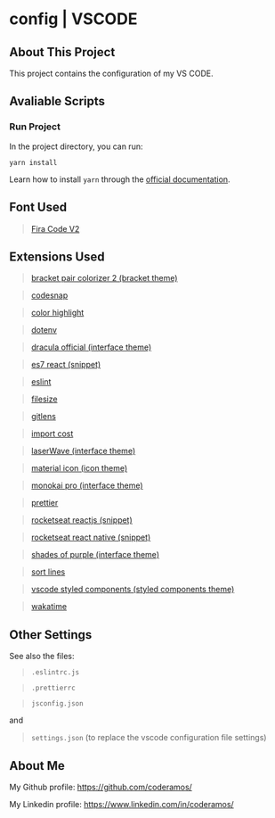 # config | VSCODE

## About This Project

This project contains the configuration of my VS CODE.

## Avaliable Scripts

### Run Project

In the project directory, you can run:

```
yarn install
```

Learn how to install `yarn` through the [official documentation](https://yarnpkg.com/pt-BR/docs/install).

## Font Used

> [Fira Code V2](https://github.com/tonsky/FiraCode)

## Extensions Used

> [bracket pair colorizer 2 (bracket theme)](https://marketplace.visualstudio.com/items?itemName=CoenraadS.bracket-pair-colorizer-2)

> [codesnap](https://marketplace.visualstudio.com/items?itemName=adpyke.codesnap)

> [color highlight](https://marketplace.visualstudio.com/items?itemName=naumovs.color-highlight)

> [dotenv](https://marketplace.visualstudio.com/items?itemName=mikestead.dotenv)

> [dracula official (interface theme)](https://marketplace.visualstudio.com/items?itemName=dracula-theme.theme-dracula)

> [es7 react (snippet)](https://marketplace.visualstudio.com/items?itemName=dsznajder.es7-react-js-snippets)

> [eslint](https://marketplace.visualstudio.com/items?itemName=dbaeumer.vscode-eslint)

> [filesize](https://marketplace.visualstudio.com/items?itemName=mkxml.vscode-filesize)

> [gitlens](https://marketplace.visualstudio.com/items?itemName=eamodio.gitlens)

> [import cost](https://marketplace.visualstudio.com/items?itemName=wix.vscode-import-cost)

> [laserWave (interface theme)](https://marketplace.visualstudio.com/items?itemName=jaredkent.laserwave)

> [material icon (icon theme)](https://marketplace.visualstudio.com/items?itemName=PKief.material-icon-theme)

> [monokai pro (interface theme)](https://marketplace.visualstudio.com/items?itemName=monokai.theme-monokai-pro-vscode)

> [prettier](https://marketplace.visualstudio.com/items?itemName=esbenp.prettier-vscode)

> [rocketseat reactjs (snippet)](https://marketplace.visualstudio.com/items?itemName=rocketseat.RocketseatReactJS)

> [rocketseat react native (snippet)](https://marketplace.visualstudio.com/items?itemName=rocketseat.RocketseatReactNative)

> [shades of purple (interface theme)](https://marketplace.visualstudio.com/items?itemName=ahmadawais.shades-of-purple)

> [sort lines](https://marketplace.visualstudio.com/items?itemName=Tyriar.sort-lines)

> [vscode styled components (styled components theme)](https://marketplace.visualstudio.com/items?itemName=jpoissonnier.vscode-styled-components)

> [wakatime](https://marketplace.visualstudio.com/items?itemName=WakaTime.vscode-wakatime)

## Other Settings

See also the files:

> `.eslintrc.js`

> `.prettierrc`

> `jsconfig.json`

and

> `settings.json` (to replace the vscode configuration file settings)

## About Me

My Github profile: https://github.com/coderamos/

My Linkedin profile: https://www.linkedin.com/in/coderamos/
